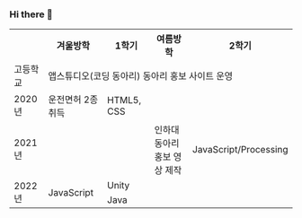 ### Hi there 👋

<table>
  <tr>
    <th></th>
    <th>겨울방학</th>
    <th>1학기</th>
    <th>여름방학</th></th>
    <th>2학기</th>
  </tr>
  <tr>
    <td>고등학교</td>
    <td colspan="4">앱스튜디오(코딩 동아리) 동아리 홍보 사이트 운영</td>
  </tr>
  <tr>
    <td>2020년</td>
    <td>운전면허 2종 취득</td>
    <td>HTML5, CSS</td>
    <td colspan="2"></td>
  </tr>
  <tr>
    <td>2021년</td>
    <td></td>
    <td></td>
    <td>인하대 동아리 홍보 영상 제작</td>
    <td>JavaScript/Processing</td>
  </tr>
  <tr>
    <td rowspan="2">2022년</td>
    <td rowspan="2">JavaScript</td>
    <td colspan="3">Unity</td>
  </tr>
  <tr>
    <td colspan="3">Java</td>
  </tr>
</table>

